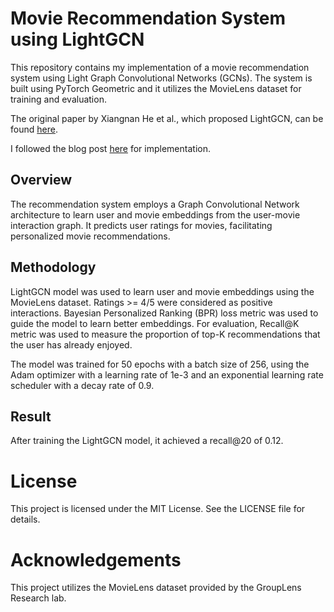 # Movie Recommendation System using LightGCN

This repository contains my implementation of a movie recommendation system using Light Graph Convolutional Networks (GCNs). The system is built using PyTorch Geometric and it utilizes the MovieLens dataset for training and evaluation.

The original paper by Xiangnan He et al., which proposed LightGCN, can be found [here](https://dl.acm.org/doi/abs/10.1145/3397271.3401063).

I followed the blog post [here](https://medium.com/stanford-cs224w/movie-recommender-systems-with-pyg-37da71f405a4) for implementation.

## Overview

The recommendation system employs a Graph Convolutional Network architecture to learn user and movie embeddings from the user-movie interaction graph. It predicts user ratings for movies, facilitating personalized movie recommendations.

## Methodology

LightGCN model was used to learn user and movie embeddings using the MovieLens dataset. Ratings >= 4/5 were considered as positive interactions. Bayesian Personalized Ranking (BPR) loss metric was used to guide the model to learn better embeddings. For evaluation, Recall@K metric was used to measure the proportion of top-K recommendations that the user has already enjoyed.

The model was trained for 50 epochs with a batch size of 256, using the Adam optimizer with a learning rate of 1e-3 and an exponential learning rate scheduler with a decay rate of 0.9.

## Result
After training the LightGCN model, it achieved a recall@20 of 0.12.

# License
This project is licensed under the MIT License. See the LICENSE file for details.

# Acknowledgements
This project utilizes the MovieLens dataset provided by the GroupLens Research lab.